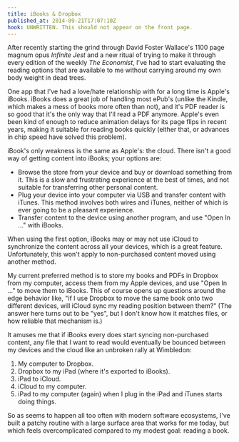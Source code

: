 ```yaml
---
title: iBooks & Dropbox
published_at: 2014-09-21T17:07:10Z
hook: UNWRITTEN. This should not appear on the front page.
---
```


After recently starting the grind through David Foster Wallace's 1100 page
magnum opus _Infinite Jest_ and a new ritual of trying to make it through every
edition of the weekly _The Economist_, I've had to start evaluating the reading
options that are available to me without carrying around my own body weight in
dead trees.

One app that I've had a love/hate relationship with for a long time is Apple's
iBooks. iBooks does a great job of handling most ePub's (unlike the Kindle,
which makes a mess of books more often than not), and it's PDF reader is so
good that it's the only way that I'll read a PDF anymore. Apple's even been
kind of enough to reduce animation delays for its page flips in recent years,
making it suitable for reading books quickly (either that, or advances in chip
speed have solved this problem).

iBook's only weakness is the same as Apple's: the cloud. There isn't a good way
of getting content into iBooks; your options are:

* Browse the store from your device and buy or download something from it. This
  is a slow and frustrating experience at the best of times, and not suitable
  for transferring other personal content.
* Plug your device into your computer via USB and transfer content with iTunes.
  This method involves both wires and iTunes, neither of which is ever going to
  be a pleasant experience.
* Transfer content to the device using another program, and use "Open In ..."
  with iBooks.

When using the first option, iBooks may or may not use iCloud to synchronize
the content across all your devices, which is a great feature. Unfortunately,
this won't apply to non-purchased content moved using another method.

My current preferred method is to store my books and PDFs in Dropbox from my
computer, access them from my Apple devices, and use "Open In ..." to move them
to iBooks. This of course opens up questions around the edge behavior like, "if
I use Dropbox to move the same book onto two different devices, will iCloud
sync my reading position between them?" (The answer here turns out to be "yes",
but I don't know how it matches files, or how reliable that mechanism is.)

It amuses me that if iBooks every does start syncing non-purchased content, any
file that I want to read would eventually be bounced between my devices and the
cloud like an unbroken rally at Wimbledon:

1. My computer to Dropbox.
2. Dropbox to my iPad (where it's exported to iBooks).
3. iPad to iCloud.
4. iCloud to my computer.
5. iPad to my computer (again) when I plug in the iPad and iTunes starts doing
things.

So as seems to happen all too often with modern software ecosystems, I've built
a patchy routine with a large surface area that works for me today, but which
feels overcomplicated compared to my modest goal: reading a book.

